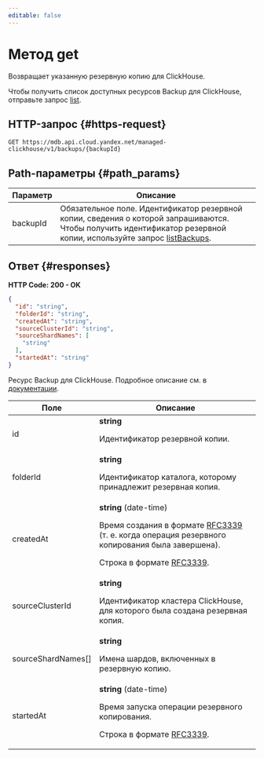 ```yaml
---
editable: false
---
```


# Метод get
Возвращает указанную резервную копию для ClickHouse.
 
Чтобы получить список доступных ресурсов Backup для ClickHouse, отправьте запрос [list](/docs/managed-clickhouse/api-ref/Backup/list).
 
## HTTP-запрос {#https-request}
```
GET https://mdb.api.cloud.yandex.net/managed-clickhouse/v1/backups/{backupId}
```
 
## Path-параметры {#path_params}
 
Параметр | Описание
--- | ---
backupId | Обязательное поле. Идентификатор резервной копии, сведения о которой запрашиваются. Чтобы получить идентификатор резервной копии, используйте запрос [listBackups](/docs/managed-clickhouse/api-ref/Cluster/listBackups).
 
## Ответ {#responses}
**HTTP Code: 200 - OK**

```json 
{
  "id": "string",
  "folderId": "string",
  "createdAt": "string",
  "sourceClusterId": "string",
  "sourceShardNames": [
    "string"
  ],
  "startedAt": "string"
}
```
Ресурс Backup для ClickHouse. Подробное описание см. в [документации](/docs/managed-clickhouse/concepts/backup).
 
Поле | Описание
--- | ---
id | **string**<br><p>Идентификатор резервной копии.</p> 
folderId | **string**<br><p>Идентификатор каталога, которому принадлежит резервная копия.</p> 
createdAt | **string** (date-time)<br><p>Время создания в формате <a href="https://www.ietf.org/rfc/rfc3339.txt">RFC3339</a> (т. е. когда операция резервного копирования была завершена).</p> <p>Строка в формате <a href="https://www.ietf.org/rfc/rfc3339.txt">RFC3339</a>.</p> 
sourceClusterId | **string**<br><p>Идентификатор кластера ClickHouse, для которого была создана резервная копия.</p> 
sourceShardNames[] | **string**<br><p>Имена шардов, включенных в резервную копию.</p> 
startedAt | **string** (date-time)<br><p>Время запуска операции резервного копирования.</p> <p>Строка в формате <a href="https://www.ietf.org/rfc/rfc3339.txt">RFC3339</a>.</p> 